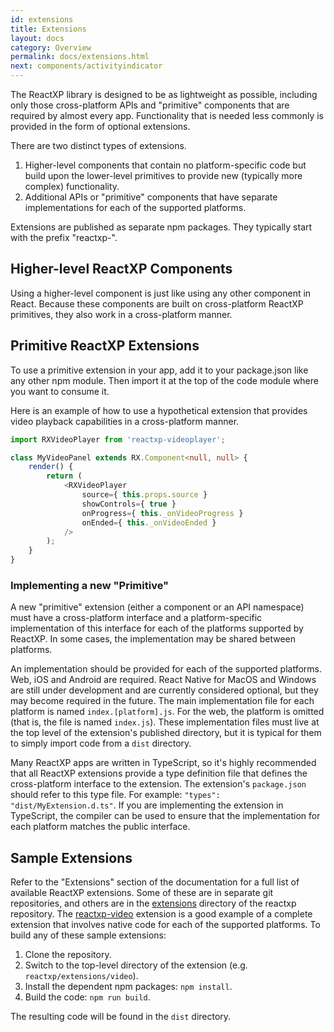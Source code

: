 ```yaml
---
id: extensions
title: Extensions
layout: docs
category: Overview
permalink: docs/extensions.html
next: components/activityindicator
---
```


The ReactXP library is designed to be as lightweight as possible, including only those cross-platform APIs and "primitive" components that are required by almost every app. Functionality that is needed less commonly is provided in the form of optional extensions.

There are two distinct types of extensions.
1. Higher-level components that contain no platform-specific code but build upon the lower-level primitives to provide new (typically more complex) functionality.
2. Additional APIs or "primitive" components that have separate implementations for each of the supported platforms.

Extensions are published as separate npm packages. They typically start with the prefix "reactxp-".


## Higher-level ReactXP Components

Using a higher-level component is just like using any other component in React. Because these components are built on cross-platform ReactXP primitives, they also work in a cross-platform manner.


## Primitive ReactXP Extensions

To use a primitive extension in your app, add it to your package.json like any other npm module. Then import it at the top of the code module where you want to consume it.

Here is an example of how to use a hypothetical extension that provides video playback capabilities in a cross-platform manner.

``` typescript
import RXVideoPlayer from 'reactxp-videoplayer';

class MyVideoPanel extends RX.Component<null, null> {
    render() {
        return (
            <RXVideoPlayer
                source={ this.props.source }
                showControls={ true }
                onProgress={ this._onVideoProgress }
                onEnded={ this._onVideoEnded }
            />
        );
    }
}
```

### Implementing a new "Primitive"

A new "primitive" extension (either a component or an API namespace) must have a cross-platform interface and a platform-specific implementation of this interface for each of the platforms supported by ReactXP. In some cases, the implementation may be shared between platforms.

An implementation should be provided for each of the supported platforms. Web, iOS and Android are required. React Native for MacOS and Windows are still under development and are currently considered optional, but they may become required in the future. The main implementation file for each platform is named ```index.[platform].js```. For the web, the platform is omitted (that is, the file is named ```index.js```). These implementation files must live at the top level of the extension's published directory, but it is typical for them to simply import code from a ```dist``` directory.

Many ReactXP apps are written in TypeScript, so it's highly recommended that all ReactXP extensions provide a type definition file that defines the cross-platform interface to the extension. The extension's ```package.json``` should refer to this type file. For example: ```"types": "dist/MyExtension.d.ts"```. If you are implementing the extension in TypeScript, the compiler can be used to ensure that the implementation for each platform matches the public interface.


## Sample Extensions

Refer to the "Extensions" section of the documentation for a full list of available ReactXP extensions. Some of these are in separate git repositories, and others are in the [extensions](https://github.com/Microsoft/reactxp/tree/master/extensions) directory of the reactxp repository. The [reactxp-video](https://github.com/Microsoft/reactxp/tree/master/extensions/video) extension is a good example of a complete extension that involves native code for each of the supported platforms. To build any of these sample extensions:

1. Clone the repository.
2. Switch to the top-level directory of the extension (e.g. ```reactxp/extensions/video```).
3. Install the dependent npm packages: ```npm install```.
4. Build the code: ```npm run build```.

The resulting code will be found in the ```dist``` directory.


